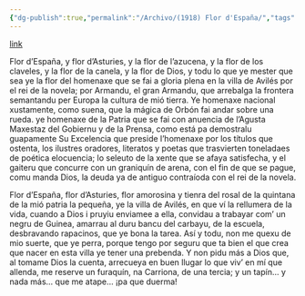 ```yaml
---
{"dg-publish":true,"permalink":"/Archivo/(1918) Flor d'España/","tags":["#Siglo_20","central","a1918","Marcos_del_Torniello","escrito","Avilés","poema"]}
---
```


[link](http://asturies.com/cavedaynava/)

Flor d’España, y flor d’Asturies,
y la flor de l’azucena,
y la flor de los claveles,
y la flor de la canela,
y la flor de Dios, y todu
lo que ye mester que sea
ye la flor del homenaxe
que se fai a gloria plena
en la villa de Avilés
por el rei de la novela;
por Armandu, el gran Armandu,
que arrebalga la frontera
semantandu per Europa
la cultura de mió tierra.
Ye homenaxe nacional
xustamente, como suena,
que la mágica de Orbón
fai andar sobre una rueda.
ye homenaxe de la Patria
que se fai con anuencia
de l’Agusta Maxestaz
del Gobiernu y de la Prensa,
como está pa demostralu
guapamente Su Excelencia
que preside l’homenaxe
por los títulos que ostenta,
los ilustres oradores,
literatos y poetas
que trasvierten toneladaes
de poética elocuencia;
lo seleuto de la xente
que se afaya satisfecha,
y el gaiteru que concurre
con un graniquín de arena,
con el fin de que se pague,
comu manda Dios, la deuda
ya de antiguo contraíoda
con el rei de la novela.

Flor d’España, flor d’Asturies,
flor amorosina y tienra
del rosal de la quintana
de la mió patria la pequeña,
ye la villa de Avilés,
en que ví la rellumera
de la vida, cuando a Dios
i pruyiu enviamee a ella,
convidau a trabayar
com’ un negru de Guinea,
amarrau al duru bancu
del carbayu, de la escuela,
desbravando rapacinos,
que ye bona la tarea.
Así y todu, non me quexu
de mio suerte, que ye perra,
porque tengo por seguru
que ta bien el que crea
que nacer en esta villa
ye tener una prebenda.
Y non pidu más a Dios
que, al tomame Dios la cuenta,
arrecueya en buen llugar
lo que viv’ en mí que allenda,
me reserve un furaquín, 
na Carriona, de una tercia;
y un tapín… y nada más…
que me atape… ¡pa que duerma!